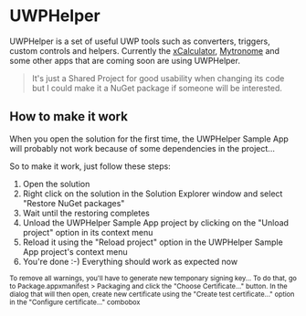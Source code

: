 # UWPHelper
UWPHelper is a set of useful UWP tools such as converters, triggers, custom controls and helpers. Currently the [xCalculator][1], [Mytronome][2] and some other apps that are coming soon are using UWPHelper.

[1]: https://www.microsoft.com/store/apps/9nblggh5zbj6
[2]: https://www.microsoft.com/store/apps/9nblggh4r69s

> It's just a Shared Project for good usability when changing its code but I could make it a NuGet package if someone will be interested.

## How to make it work

When you open the solution for the first time, the UWPHelper Sample App will probably not work because of some dependencies in the project...

So to make it work, just follow these steps:
1. Open the solution
2. Right click on the solution in the Solution Explorer window and select "Restore NuGet packages"
3. Wait until the restoring completes
4. Unload the UWPHelper Sample App project by clicking on the "Unload project" option in its context menu
5. Reload it using the "Reload project" option in the UWPHelper Sample App project's context menu
6. You're done :-) Everything should work as expected now

<sub>To remove all warnings, you'll have to generate new temponary signing key... To do that, go to Package.appxmanifest > Packaging and click the "Choose Certificate..." button. In the dialog that will then open, create new certificate using the "Create test certificate..." option in the "Configure certificate..." combobox</sub>